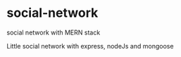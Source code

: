 # social-network
social network with MERN stack

Little social network with express, nodeJs and mongoose
